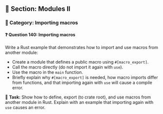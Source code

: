 ## 📘 Section: Modules II  
### 🔹 Category: Importing macros  
#### ❓ Question 140: Importing macros

Write a Rust example that demonstrates how to import and use macros from another module:

- Create a module that defines a public macro using `#[macro_export]`.
- Call the macro directly (do not import it again with `use`).
- Use the macro in the `main` function.
- Briefly explain why `#[macro_export]` is needed, how macro imports differ from functions, and that importing again with `use` will cause a compile error.

🔧 **Task:** Show how to define, export (to crate root), and use macros from another module in Rust. Explain with an example that importing again with `use` causes an error.
